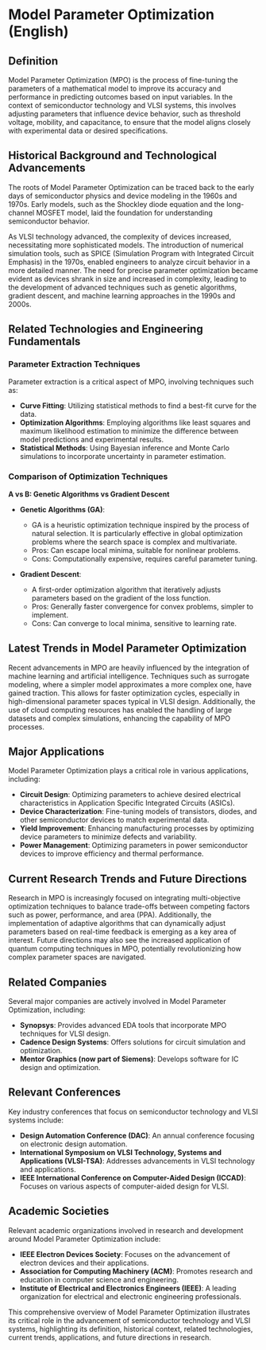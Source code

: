 # Model Parameter Optimization (English)

## Definition

Model Parameter Optimization (MPO) is the process of fine-tuning the parameters of a mathematical model to improve its accuracy and performance in predicting outcomes based on input variables. In the context of semiconductor technology and VLSI systems, this involves adjusting parameters that influence device behavior, such as threshold voltage, mobility, and capacitance, to ensure that the model aligns closely with experimental data or desired specifications.

## Historical Background and Technological Advancements

The roots of Model Parameter Optimization can be traced back to the early days of semiconductor physics and device modeling in the 1960s and 1970s. Early models, such as the Shockley diode equation and the long-channel MOSFET model, laid the foundation for understanding semiconductor behavior. 

As VLSI technology advanced, the complexity of devices increased, necessitating more sophisticated models. The introduction of numerical simulation tools, such as SPICE (Simulation Program with Integrated Circuit Emphasis) in the 1970s, enabled engineers to analyze circuit behavior in a more detailed manner. The need for precise parameter optimization became evident as devices shrank in size and increased in complexity, leading to the development of advanced techniques such as genetic algorithms, gradient descent, and machine learning approaches in the 1990s and 2000s.

## Related Technologies and Engineering Fundamentals

### Parameter Extraction Techniques

Parameter extraction is a critical aspect of MPO, involving techniques such as:

- **Curve Fitting**: Utilizing statistical methods to find a best-fit curve for the data.
- **Optimization Algorithms**: Employing algorithms like least squares and maximum likelihood estimation to minimize the difference between model predictions and experimental results.
- **Statistical Methods**: Using Bayesian inference and Monte Carlo simulations to incorporate uncertainty in parameter estimation.

### Comparison of Optimization Techniques

**A vs B: Genetic Algorithms vs Gradient Descent**

- **Genetic Algorithms (GA)**: 
  - GA is a heuristic optimization technique inspired by the process of natural selection. It is particularly effective in global optimization problems where the search space is complex and multivariate.
  - Pros: Can escape local minima, suitable for nonlinear problems.
  - Cons: Computationally expensive, requires careful parameter tuning.

- **Gradient Descent**:
  - A first-order optimization algorithm that iteratively adjusts parameters based on the gradient of the loss function.
  - Pros: Generally faster convergence for convex problems, simpler to implement.
  - Cons: Can converge to local minima, sensitive to learning rate.

## Latest Trends in Model Parameter Optimization

Recent advancements in MPO are heavily influenced by the integration of machine learning and artificial intelligence. Techniques such as surrogate modeling, where a simpler model approximates a more complex one, have gained traction. This allows for faster optimization cycles, especially in high-dimensional parameter spaces typical in VLSI design. Additionally, the use of cloud computing resources has enabled the handling of large datasets and complex simulations, enhancing the capability of MPO processes.

## Major Applications

Model Parameter Optimization plays a critical role in various applications, including:

- **Circuit Design**: Optimizing parameters to achieve desired electrical characteristics in Application Specific Integrated Circuits (ASICs).
- **Device Characterization**: Fine-tuning models of transistors, diodes, and other semiconductor devices to match experimental data.
- **Yield Improvement**: Enhancing manufacturing processes by optimizing device parameters to minimize defects and variability.
- **Power Management**: Optimizing parameters in power semiconductor devices to improve efficiency and thermal performance.

## Current Research Trends and Future Directions

Research in MPO is increasingly focused on integrating multi-objective optimization techniques to balance trade-offs between competing factors such as power, performance, and area (PPA). Additionally, the implementation of adaptive algorithms that can dynamically adjust parameters based on real-time feedback is emerging as a key area of interest. Future directions may also see the increased application of quantum computing techniques in MPO, potentially revolutionizing how complex parameter spaces are navigated.

## Related Companies

Several major companies are actively involved in Model Parameter Optimization, including:

- **Synopsys**: Provides advanced EDA tools that incorporate MPO techniques for VLSI design.
- **Cadence Design Systems**: Offers solutions for circuit simulation and optimization.
- **Mentor Graphics (now part of Siemens)**: Develops software for IC design and optimization.

## Relevant Conferences

Key industry conferences that focus on semiconductor technology and VLSI systems include:

- **Design Automation Conference (DAC)**: An annual conference focusing on electronic design automation.
- **International Symposium on VLSI Technology, Systems and Applications (VLSI-TSA)**: Addresses advancements in VLSI technology and applications.
- **IEEE International Conference on Computer-Aided Design (ICCAD)**: Focuses on various aspects of computer-aided design for VLSI.

## Academic Societies

Relevant academic organizations involved in research and development around Model Parameter Optimization include:

- **IEEE Electron Devices Society**: Focuses on the advancement of electron devices and their applications.
- **Association for Computing Machinery (ACM)**: Promotes research and education in computer science and engineering.
- **Institute of Electrical and Electronics Engineers (IEEE)**: A leading organization for electrical and electronic engineering professionals. 

This comprehensive overview of Model Parameter Optimization illustrates its critical role in the advancement of semiconductor technology and VLSI systems, highlighting its definition, historical context, related technologies, current trends, applications, and future directions in research.